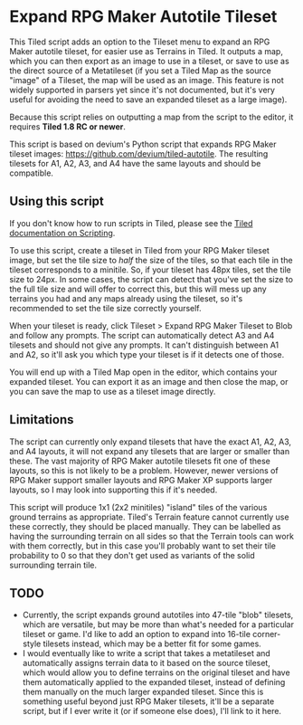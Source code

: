 # Expand RPG Maker Autotile Tileset
This Tiled script adds an option to the Tileset menu to expand an RPG Maker autotile tileset, for easier use as Terrains in Tiled. It outputs a map, which you can then export as an image to use in a tileset, or save to use as the direct source of a Metatileset (if you set a Tiled Map as the source "image" of a Tileset, the map will be used as an image. This feature is not widely supported in parsers yet since it's not documented, but it's very useful for avoiding the need to save an expanded tileset as a large image).

Because this script relies on outputting a map from the script to the editor, it requires **Tiled 1.8 RC or newer**.

This script is based on devium's Python script that expands RPG Maker tileset images: <https://github.com/devium/tiled-autotile>. The resulting tilesets for A1, A2, A3, and A4 have the same layouts and should be compatible.

## Using this script
If you don't know how to run scripts in Tiled, please see the [Tiled documentation on Scripting](https://doc.mapeditor.org/en/stable/reference/scripting/).

To use this script, create a tileset in Tiled from your RPG Maker tileset image, but set the tile size to *half* the size of the tiles, so that each tile in the tileset corresponds to a minitile. So, if your tileset has 48px tiles, set the tile size to 24px. In some cases, the script can detect that you've set the size to the full tile size and will offer to correct this, but this will mess up any terrains you had and any maps already using the tileset, so it's recommended to set the tile size correctly yourself.

When your tileset is ready, click Tileset > Expand RPG Maker Tileset to Blob and follow any prompts. The script can automatically detect A3 and A4 tilesets and should not give any prompts. It can't distinguish between A1 and A2, so it'll ask you which type your tileset is if it detects one of those.

You will end up with a Tiled Map open in the editor, which contains your expanded tileset. You can export it as an image and then close the map, or you can save the map to use as a tileset image directly.

## Limitations
The script can currently only expand tilesets that have the exact A1, A2, A3, and A4 layouts, it will not expand any tilesets that are larger or smaller than these. The vast majority of RPG Maker autotile tilesets fit one of these layouts, so this is not likely to be a problem. However, newer versions of RPG Maker support smaller layouts and RPG Maker XP supports larger layouts, so I may look into supporting this if it's needed.

This script will produce 1x1 (2x2 minitiles) "island" tiles of the various ground terrains as appropriate. Tiled's Terrain feature cannot currently use these correctly, they should be placed manually. They can be labelled as having the surrounding terrain on all sides so that the Terrain tools can work with them correctly, but in this case you'll probably want to set their tile probability to 0 so that they don't get used as variants of the solid surrounding terrain tile.

## TODO
- Currently, the script expands ground autotiles into 47-tile "blob" tilesets, which are versatile, but may be more than what's needed for a particular tileset or game. I'd like to add an option to expand into 16-tile corner-style tilesets instead, which may be a better fit for some games.
- I would eventually like to write a script that takes a metatileset and automatically assigns terrain data to it based on the source tileset, which would allow you to define terrains on the original tileset and have them automatically applied to the expanded tileset, instead of defining them manually on the much larger expanded tileset. Since this is something useful beyond just RPG Maker tilesets, it'll be a separate script, but if I ever write it (or if someone else does), I'll link to it here.
